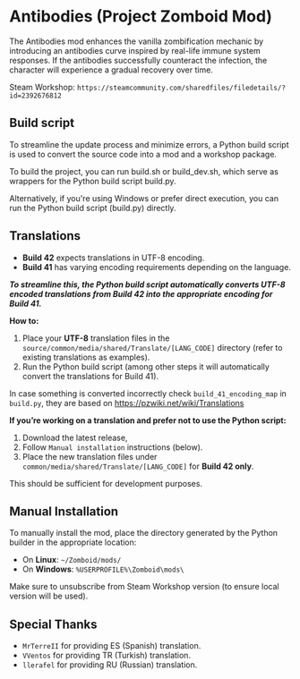 # Antibodies (Project Zomboid Mod)

The Antibodies mod enhances the vanilla zombification mechanic by introducing an antibodies curve inspired by real-life immune system responses. If the antibodies successfully counteract the infection, the character will experience a gradual recovery over time.

Steam Workshop: `https://steamcommunity.com/sharedfiles/filedetails/?id=2392676812`

## Build script

To streamline the update process and minimize errors, a Python build script is used to convert the source code into a mod and a workshop package.

To build the project, you can run build.sh or build_dev.sh, which serve as wrappers for the Python build script build.py.

Alternatively, if you're using Windows or prefer direct execution, you can run the Python build script (build.py) directly.

## Translations

- **Build 42** expects translations in UTF-8 encoding.
- **Build 41** has varying encoding requirements depending on the language.

***To streamline this, the Python build script automatically converts UTF-8 encoded translations from Build 42 into the appropriate encoding for Build 41.*** 

**How to:**

1. Place your **UTF-8** translation files in the `source/common/media/shared/Translate/[LANG_CODE]` directory (refer to existing translations as examples).
2. Run the Python build script (among other steps it will automatically convert the translations for Build 41).

In case something is converted incorrectly check `build_41_encoding_map` in `build.py`, they are based on https://pzwiki.net/wiki/Translations

**If you’re working on a translation and prefer not to use the Python script:**
1. Download the latest release,
2. Follow `Manual installation` instructions (below).
2. Place the new translation files under `common/media/shared/Translate/[LANG_CODE]` for **Build 42 only**. 

This should be sufficient for development purposes.

## Manual Installation

To manually install the mod, place the directory generated by the Python builder in the appropriate location:

- On **Linux**: `~/Zomboid/mods/`
- On **Windows**: `%USERPROFILE%\Zomboid\mods\`

Make sure to unsubscribe from Steam Workshop version (to ensure local version will be used).

## Special Thanks

- `MrTerreII` for providing ES (Spanish) translation.
- `VVentos` for providing TR (Turkish) translation.
- `llerafel` for providing RU (Russian) translation.
